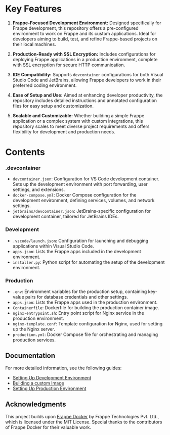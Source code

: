 # Key Features

1. **Frappe-Focused Development Environment:** Designed specifically for Frappe development, this repository offers a pre-configured environment to work on Frappe and its custom applications. Ideal for developers aiming to build, test, and refine Frappe-based projects on their local machines.

2. **Production-Ready with SSL Encryption:** Includes configurations for deploying Frappe applications in a production environment, complete with SSL encryption for secure HTTP communication.

3. **IDE Compatibility:** Supports `devcontainer` configurations for both Visual Studio Code and JetBrains, allowing Frappe developers to work in their preferred coding environment.

4. **Ease of Setup and Use:** Aimed at enhancing developer productivity, the repository includes detailed instructions and annotated configuration files for easy setup and customization.

5. **Scalable and Customizable:** Whether building a simple Frappe application or a complex system with custom integrations, this repository scales to meet diverse project requirements and offers flexibility for development and production needs.

# Contents

### .devcontainer

- `devcontainer.json`: Configuration for VS Code development container. Sets up the development environment with port forwarding, user settings, and extensions.
- `docker-compose.yml`: Docker Compose configuration for the development environment, defining services, volumes, and network settings.
- `jetbrains/devcontainer.json`: JetBrains-specific configuration for development container, tailored for JetBrains IDEs.

### Development

- `.vscode/launch.json`: Configuration for launching and debugging applications within Visual Studio Code.
- `apps.json`: Lists the Frappe apps included in the development environment.
- `installer.py`: Python script for automating the setup of the development environment.

### Production

- `.env`: Environment variables for the production setup, containing key-value pairs for database credentials and other settings.
- `apps.json`: Lists the Frappe apps used in the production environment.
- `Containerfile`: Dockerfile for building the production container image.
- `nginx-entrypoint.sh`: Entry point script for Nginx service in the production environment.
- `nginx-template.conf`: Template configuration for Nginx, used for setting up the Nginx server.
- `production.yml`: Docker Compose file for orchestrating and managing production services.

## Documentation

For more detailed information, see the following guides:

- [Setting Up Development Environment](./documentation/development.md)
- [Building a custom Image](./documentation/image_build.md)
- [Setting Up Production Environment](./documentation/production.md)

## Acknowledgments

This project builds upon [Frappe Docker]([link-to-frappe-docker-repo](https://github.com/frappe/frappe_docker/tree/main)) by Frappe Technologies Pvt. Ltd., which is licensed under the MIT License. Special thanks to the contributors of Frappe Docker for their valuable work.
